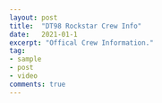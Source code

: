 ```yaml
---
layout: post
title:  "DT98 Rockstar Crew Info"
date:   2021-01-1
excerpt: "Offical Crew Information."
tag:
- sample
- post
- video
comments: true
---
```

